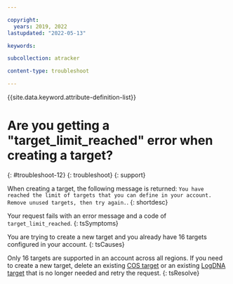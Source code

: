 ```yaml
---

copyright:
  years: 2019, 2022
lastupdated: "2022-05-13"

keywords: 

subcollection: atracker

content-type: troubleshoot

---
```


{{site.data.keyword.attribute-definition-list}}

# Are you getting a "target_limit_reached" error when creating a target?
{: #troubleshoot-12}
{: troubleshoot}
{: support}

When creating a target, the following message is returned: `You have reached the limit of targets that you can define in your account. Remove unused targets, then try again.`.
{: shortdesc}


Your request fails with an error message and a code of `target_limit_reached`.
{: tsSymptoms}

You are trying to create a new target and you already have 16 targets configured in your account.
{: tsCauses}

Only 16 targets are supported in an account across all regions. If you need to create a new target, delete an existing [COS target](/docs/atracker?topic=atracker-target_v2_cos&interface=api#target-delete-api-cos) or an existing [LogDNA target](/docs/atracker?topic=atracker-target_v2_at&interface=api#target-delete-api-at) that is no longer needed and retry the request.
{: tsResolve}


